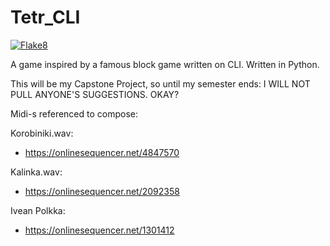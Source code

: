 # Tetr_CLI

[![Flake8](https://github.com/AlphaIru/Tetr_CLI/actions/workflows/flake8.yml/badge.svg)]([https://](https://github.com/AlphaIru/Tetr_CLI/actions/workflows/flake8.yml))

A game inspired by a famous block game written on CLI. Written in Python.


This will be my Capstone Project, so until my semester ends: I WILL NOT PULL ANYONE'S SUGGESTIONS. OKAY?



Midi-s referenced to compose:

Korobiniki.wav:
- https://onlinesequencer.net/4847570

Kalinka.wav:
- https://onlinesequencer.net/2092358

Ivean Polkka:
- https://onlinesequencer.net/1301412

